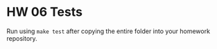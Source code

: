 # HW 06 Tests

Run using `make test` after copying the entire folder into your homework repository. 